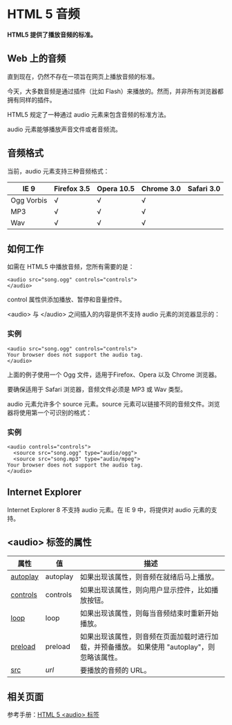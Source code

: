 
# HTML 5 音频




**HTML5 提供了播放音频的标准。**

## Web 上的音频

直到现在，仍然不存在一项旨在网页上播放音频的标准。

今天，大多数音频是通过插件（比如 Flash）来播放的。然而，并非所有浏览器都拥有同样的插件。

HTML5 规定了一种通过 audio 元素来包含音频的标准方法。

audio 元素能够播放声音文件或者音频流。

## 音频格式

当前，audio 元素支持三种音频格式：

| IE 9 | Firefox 3.5 | Opera 10.5 | Chrome 3.0 | Safari 3.0 |
| --- | --- | --- | --- | --- |
| Ogg Vorbis | √ | √ | √ |
| MP3 | √ | √ | √ |
| Wav | √ | √ | √ |

## 如何工作

如需在 HTML5 中播放音频，您所有需要的是：

```
<audio src="song.ogg" controls="controls">
</audio>

```

control 属性供添加播放、暂停和音量控件。

&lt;audio&gt; 与 &lt;/audio&gt; 之间插入的内容是供不支持 audio 元素的浏览器显示的：

### 实例

```
<audio src="song.ogg" controls="controls">
Your browser does not support the audio tag.
</audio>

```



上面的例子使用一个 Ogg 文件，适用于Firefox、Opera 以及 Chrome 浏览器。

要确保适用于 Safari 浏览器，音频文件必须是 MP3 或 Wav 类型。

audio 元素允许多个 source 元素。source 元素可以链接不同的音频文件。浏览器将使用第一个可识别的格式：

### 实例

```
<audio controls="controls">
  <source src="song.ogg" type="audio/ogg">
  <source src="song.mp3" type="audio/mpeg">
Your browser does not support the audio tag.
</audio>

```



## Internet Explorer

Internet Explorer 8 不支持 audio 元素。在 IE 9 中，将提供对 audio 元素的支持。

## &lt;audio&gt; 标签的属性

| 属性 | 值 | 描述 |
| --- | --- | --- |
| [autoplay](/tags/att_audio_autoplay.asp "HTML5 <audio> autoplay 属性") | autoplay | 如果出现该属性，则音频在就绪后马上播放。 |
| [controls](/tags/att_audio_controls.asp "HTML5 <audio> controls 属性") | controls | 如果出现该属性，则向用户显示控件，比如播放按钮。 |
| [loop](/tags/att_audio_loop.asp "HTML5 <audio> loop 属性") | loop | 如果出现该属性，则每当音频结束时重新开始播放。 |
| [preload](/tags/att_audio_preload.asp "HTML5 <audio> preload 属性") | preload | 如果出现该属性，则音频在页面加载时进行加载，并预备播放。 如果使用 "autoplay"，则忽略该属性。 |
| [src](/tags/att_audio_src.asp "HTML5 <audio> src 属性") | _url_ | 要播放的音频的 URL。 |

## 相关页面

参考手册：[HTML 5 &lt;audio&gt; 标签](/tags/tag_audio.asp)






